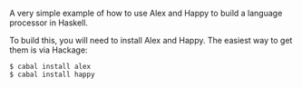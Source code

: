 A very simple example of how to use Alex and Happy to build a language
processor in Haskell.

To build this, you will need to install Alex and Happy. The easiest way to get
them is via Hackage:

```
$ cabal install alex
$ cabal install happy
```